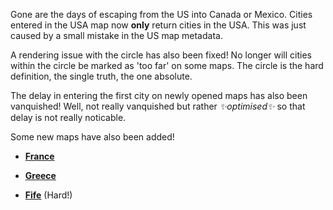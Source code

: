 Gone are the days of escaping from the US into Canada or Mexico. Cities entered
in the USA map now **only** return cities in the USA. This was just caused by a
small mistake in the US map metadata.

A rendering issue with the circle has also been fixed! No longer will cities
within the circle be marked as 'too far' on some maps. The circle is the hard
definition, the single truth, the one absolute.

The delay in entering the first city on newly opened maps has also been
vanquished! Well, not really vanquished but rather *✨optimised✨* so that delay
is not really noticable.

Some new maps have also been added!

- **[France](/singleplayer/france)**

- **[Greece](/singleplayer/greece)**

- **[Fife](/singleplayer/fife)** (Hard!)